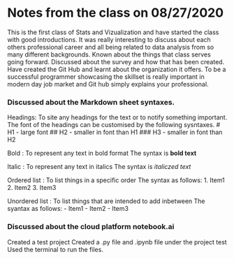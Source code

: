 # Notes from the class on 08/27/2020

This is the first class of Stats and Vizualization and have started the class with good introductions.
It was really interesting to discuss about each others professional career and all being related to data analysis from so many different backgrounds.
Known about the things that class serves going forward.
Discussed about the survey and how that has been created.
Have created the Git Hub and learnt about the organization it offers.
To be a successful programmer showcasing the skillset is really important in modern day job market and Git hub simply explains your professional.

### Discussed about the Markdown sheet syntaxes.

Headings: To site any headings for the text or to notify something important.
   The font of the headings can be customised by the following sysntaxes.
    # H1 - large font
    ## H2 - smaller in font than H1 
    ### H3 - smaller in font than H2
    
Bold : To represent any text in bold format
  The syntax is **bold text**
  
Italic : To represent any text in italics
  The syntax is *italiczed text*
 
Ordered list : To list things in a specific order
  The syntax as follows: 
    1. Item1
    2. Item2
    3. Item3
   
Unordered list : To list things that are intended to add inbetween 
  The syantax as follows:
    - Item1
    - Item2
    - Item3
    
 ### Discussed about the cloud platform notebook.ai
 Created a test project 
 Created a .py file and .ipynb file under the project test
 Used the terminal to run the files.
      
